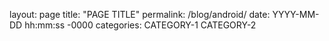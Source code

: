 layout: page
title: "PAGE TITLE"
permalink: /blog/android/
date: YYYY-MM-DD hh:mm:ss -0000
categories: CATEGORY-1 CATEGORY-2